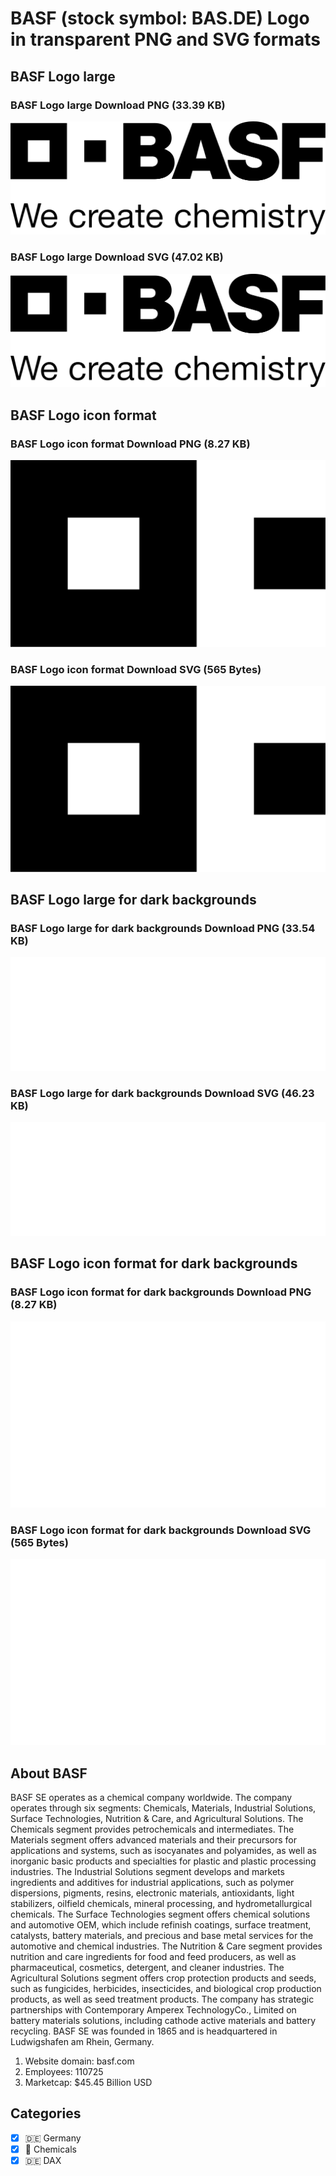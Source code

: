 # BASF (stock symbol: BAS.DE) Logo in transparent PNG and SVG formats

## BASF Logo large

### BASF Logo large Download PNG (33.39 KB)

![BASF Logo large Download PNG (33.39 KB)](/img/orig/BAS.DE_BIG-521a0003.png)

### BASF Logo large Download SVG (47.02 KB)

![BASF Logo large Download SVG (47.02 KB)](/img/orig/BAS.DE_BIG-a7005bb5.svg)

## BASF Logo icon format

### BASF Logo icon format Download PNG (8.27 KB)

![BASF Logo icon format Download PNG (8.27 KB)](/img/orig/BAS.DE-53801ab1.png)

### BASF Logo icon format Download SVG (565 Bytes)

![BASF Logo icon format Download SVG (565 Bytes)](/img/orig/BAS.DE-7f520e55.svg)

## BASF Logo large for dark backgrounds

### BASF Logo large for dark backgrounds Download PNG (33.54 KB)

![BASF Logo large for dark backgrounds Download PNG (33.54 KB)](/img/orig/BAS.DE_BIG.D-31679a12.png)

### BASF Logo large for dark backgrounds Download SVG (46.23 KB)

![BASF Logo large for dark backgrounds Download SVG (46.23 KB)](/img/orig/BAS.DE_BIG.D-5c85d047.svg)

## BASF Logo icon format for dark backgrounds

### BASF Logo icon format for dark backgrounds Download PNG (8.27 KB)

![BASF Logo icon format for dark backgrounds Download PNG (8.27 KB)](/img/orig/BAS.DE.D-be30ad11.png)

### BASF Logo icon format for dark backgrounds Download SVG (565 Bytes)

![BASF Logo icon format for dark backgrounds Download SVG (565 Bytes)](/img/orig/BAS.DE.D-7143f926.svg)

## About BASF

BASF SE operates as a chemical company worldwide. The company operates through six segments: Chemicals, Materials, Industrial Solutions, Surface Technologies, Nutrition & Care, and Agricultural Solutions. The Chemicals segment provides petrochemicals and intermediates. The Materials segment offers advanced materials and their precursors for applications and systems, such as isocyanates and polyamides, as well as inorganic basic products and specialties for plastic and plastic processing industries. The Industrial Solutions segment develops and markets ingredients and additives for industrial applications, such as polymer dispersions, pigments, resins, electronic materials, antioxidants, light stabilizers, oilfield chemicals, mineral processing, and hydrometallurgical chemicals. The Surface Technologies segment offers chemical solutions and automotive OEM, which include refinish coatings, surface treatment, catalysts, battery materials, and precious and base metal services for the automotive and chemical industries. The Nutrition & Care segment provides nutrition and care ingredients for food and feed producers, as well as pharmaceutical, cosmetics, detergent, and cleaner industries. The Agricultural Solutions segment offers crop protection products and seeds, such as fungicides, herbicides, insecticides, and biological crop production products, as well as seed treatment products. The company has strategic partnerships with Contemporary Amperex TechnologyCo., Limited on battery materials solutions, including cathode active materials and battery recycling. BASF SE was founded in 1865 and is headquartered in Ludwigshafen am Rhein, Germany.

1. Website domain: basf.com
2. Employees: 110725
3. Marketcap: $45.45 Billion USD


## Categories
- [x] 🇩🇪 Germany
- [x] 🧪 Chemicals
- [x] 🇩🇪 DAX
